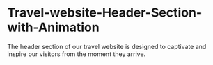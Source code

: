 # Travel-website-Header-Section-with-Animation
The header section of our travel website is designed to captivate and inspire our visitors from the moment they arrive.
